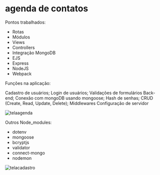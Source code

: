 # agenda de contatos


Pontos trabalhados:
- Rotas
- Módulos
- Views
- Controllers
- Integração MongoDB
- EJS
- Express
- NodeJS
- Webpack

Funções na aplicação:

Cadastro de usuários;
Login de usuários;
Validações de formulários Back-end;
Conexão com mongoDB usando mongoose;
Hash de senhas;
CRUD (Create, Read, Update, Delete);
Middlewares
Configuração de servidor

![telaagenda](https://user-images.githubusercontent.com/88331289/145999791-9995035f-6045-4ede-ab11-de71ee45ed59.png)

Outros Node_modules:
- dotenv
- mongoose
- bcryptjs
- validator
- connect-mongo
- nodemon

![telacadastro](https://user-images.githubusercontent.com/88331289/146001455-299e2eed-4000-493f-8ccc-4c4a4835f9b7.png)

